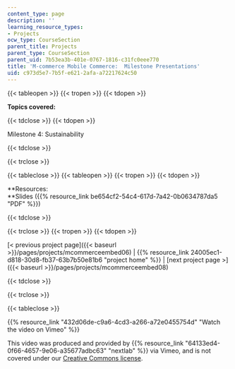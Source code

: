 ```yaml
---
content_type: page
description: ''
learning_resource_types:
- Projects
ocw_type: CourseSection
parent_title: Projects
parent_type: CourseSection
parent_uid: 7b53ea3b-401e-0767-1816-c31fc0eee770
title: 'M-commerce Mobile Commerce:  Milestone Presentations'
uid: c973d5e7-7b5f-e621-2afa-a72217624c50
---
```


{{< tableopen >}}
{{< tropen >}}
{{< tdopen >}}


**Topics covered:**


{{< tdclose >}}
{{< tdopen >}}


Milestone 4: Sustainability


{{< tdclose >}}

{{< trclose >}}

{{< tableclose >}}
{{< tableopen >}}
{{< tropen >}}
{{< tdopen >}}


**Resources:  
**Slides ({{% resource_link be654cf2-54c4-617d-7a42-0b0634787da5 "PDF" %}})


{{< tdclose >}}

{{< trclose >}}
{{< tropen >}}
{{< tdopen >}}


[\< previous project page]({{< baseurl >}}/pages/projects/mcommerceembed06) | {{% resource_link 24005ec1-d818-30d8-fb37-63b7b50e81b6 "project home" %}} | [next project page >]({{< baseurl >}}/pages/projects/mcommerceembed08)


{{< tdclose >}}

{{< trclose >}}

{{< tableclose >}}

{{% resource_link "432d06de-c9a6-4cd3-a266-a72e0455754d" "Watch the video on Vimeo" %}}

This video was produced and provided by {{% resource_link "64133ed4-0f66-4657-9e06-a35677adbc63" "nextlab" %}} via Vimeo, and is not covered under our [Creative Commons license](/terms/#cc).
